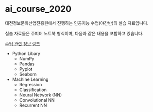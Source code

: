 # ai_course_2020

대전정보문화산업진흥원에서 진행하는 인공지능 수업(야간반)의 실습 자료입니다.

실습 자료들은 주피터 노트북 형식이며, 다음과 같은 내용을 포함하고 있습니다.

[수업 관련 정보 링크](https://lib.yuseong.go.kr/contents/contents.php?mode=view&updateData=aWQ9ZnJlZSZvaWQ9ZnJlZSZpZHg9NzUzMSZsaXN0RGF0YT1hV1E5Wm5KbFpTWjBaWEp0UFhSdlpHRjVKbk5mZVdWaGNqMHlNREl3Sm5OZmJXOXVkR2c5TVRBbWMxOWtZWGs5TWpFbVpWOTVaV0Z5UFRJd01qQW1aVjl0YjI1MGFEMHhNQ1psWDJSaGVUMHlNU1p3WVdkbFEyOWtaVDB3TmpBekpqMG1jMjl5ZEQxMWMyVmZkRzl3SUVSRlUwTXNJRzUxYlNCRVJWTkRMQ0IwYUhKbFlXUWdRVk5ESm5ObFlYSmphRjl2Y0hScGIyNDlKbkJoWjJWZmJHbHVaVDB4TlNad1lXZGxYM05qWVd4bFBURXd8fA%7C%7C)

* Python Libary
  * NumPy
  * Pandas
  * Pyplot
  * Seaborn
* Machine Learning
  * Regression
  * Classification
  * Neural Network (NN)
  * Convolutional NN
  * Recurrent NN  